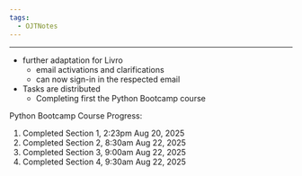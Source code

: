 ```yaml
---
tags:
  - OJTNotes
---
```

---

- further adaptation for Livro
	- email activations and clarifications
	- can now sign-in in the respected email
- Tasks are distributed
	- Completing first the Python Bootcamp course

Python Bootcamp Course Progress:
1. Completed Section 1, 2:23pm Aug 20, 2025
2. Completed Section 2, 8:30am Aug 22, 2025
3. Completed Section 3, 9:00am Aug 22, 2025
4. Completed Section 4, 9:30am Aug 22, 2025